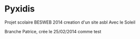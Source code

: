 Pyxidis
=======

Projet scolaire BESWEB 2014 creation d'un site asbl Avec le Soleil

Branche Patrice, crée le 25/02/2014 comme test
